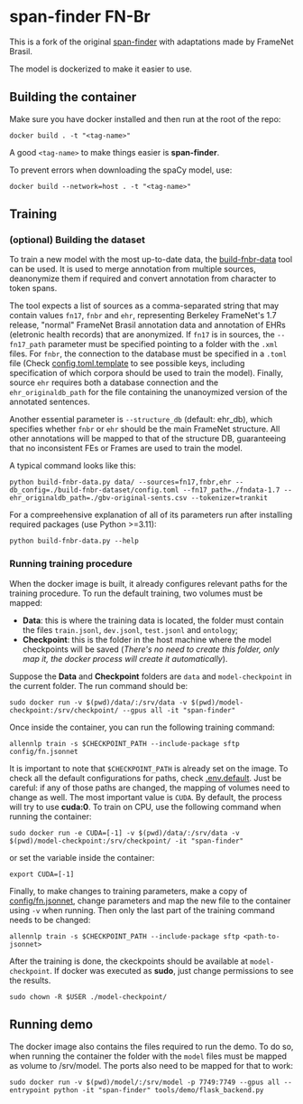 # span-finder FN-Br

This is a fork of the original [span-finder](https://github.com/hiaoxui/span-finder) with adaptations made by FrameNet Brasil.

The model is dockerized to make it easier to use.

## Building the container

Make sure you have docker installed and then run at the root of the repo:

```shell
docker build . -t "<tag-name>"
```

A good ``<tag-name>`` to make things easier is **span-finder**.

To prevent errors when downloading the spaCy model, use:

```shell
docker build --network=host . -t "<tag-name>"
```

## Training

### (optional) Building the dataset

To train a new model with the most up-to-date data, the [build-fnbr-data](./tools/build-fnbr-dataset/) tool can be used. It is used to merge annotation from multiple sources, deanonymize them if required and convert annotation from character to token spans.

The tool expects a list of sources as a comma-separated string that may contain values ``fn17``, ``fnbr`` and ``ehr``, representing Berkeley FrameNet's 1.7 release, "normal" FrameNet Brasil annotation data and annotation of EHRs (eletronic health records) that are anonymized. If ``fn17`` is in sources, the ``--fn17_path`` parameter must be specified pointing to a folder with the ``.xml`` files. For ``fnbr``, the connection to the database must be specified in a ``.toml`` file (Check [config.toml.template](tools/build-fnbr-dataset/config.toml.template) to see possible keys, including specification of which corpora should be used to train the model). Finally, source ``ehr`` requires both a database connection and the ``ehr_originaldb_path`` for the file containing the unanoymized version of the annotated sentences. 

Another essential parameter is ``--structure_db`` (default: ehr_db), which specifies whether ``fnbr`` or ``ehr`` should be the main FrameNet structure. All other annotations will be mapped to that of the structure DB, guaranteeing that no inconsistent FEs or Frames are used to train the model.

A typical command looks like this:

```shell
python build-fnbr-data.py data/ --sources=fn17,fnbr,ehr --db_config=./build-fnbr-dataset/config.toml --fn17_path=./fndata-1.7 --ehr_originaldb_path=./gbv-original-sents.csv --tokenizer=trankit
```

For a compreehensive explanation of all of its parameters run after installing required packages (use Python >=3.11):

```shell
python build-fnbr-data.py --help
```

### Running training procedure

When the docker image is built, it already configures relevant paths for the training procedure. To run the default training, two volumes must be mapped:

- **Data**: this is where the training data is located, the folder must contain the files ``train.jsonl``, ``dev.jsonl``, ``test.jsonl`` and ``ontology``;
- **Checkpoint**: this is the folder in the host machine where the model checkpoints will be saved (_There's no need to create this folder, only map it, the docker process will create it automatically_).

Suppose the **Data** and **Checkpoint** folders are ``data`` and ``model-checkpoint`` in the current folder. The run command should be:

```shell
sudo docker run -v $(pwd)/data/:/srv/data -v $(pwd)/model-checkpoint:/srv/checkpoint/ --gpus all -it "span-finder"
```

Once inside the container, you can run the following training command:

```shell
allennlp train -s $CHECKPOINT_PATH --include-package sftp config/fn.jsonnet
```

It is important to note that ``$CHECKPOINT_PATH`` is already set on the image. To check all the default configurations for paths, check [.env.default](.env.default). Just be careful: if any of those paths are changed, the mapping of volumes need to change as well. The most important value is ``CUDA``. By default, the process will try to use **cuda:0**. To train on CPU, use the following command when running the container:

```shell
sudo docker run -e CUDA=[-1] -v $(pwd)/data/:/srv/data -v $(pwd)/model-checkpoint:/srv/checkpoint/ -it "span-finder"
```

or set the variable inside the container:

```shell
export CUDA=[-1]
```

Finally, to make changes to training parameters, make a copy of [config/fn.jsonnet](config/fn.jsonnet), change parameters and map the new file to the container using ``-v`` when running. Then only the last part of the training command needs to be changed:

```shell
allennlp train -s $CHECKPOINT_PATH --include-package sftp <path-to-jsonnet>
```

After the training is done, the ckeckpoints should be available at ``model-checkpoint``. If docker was executed as **sudo**, just change permissions to see the results.

```shell
sudo chown -R $USER ./model-checkpoint/
```

## Running demo

The docker image also contains the files required to run the demo. To do so, when running the container the folder with the ``model`` files must be mapped as volume to /srv/model. The ports also need to be mapped for that to work:

```shell
sudo docker run -v $(pwd)/model/:/srv/model -p 7749:7749 --gpus all --entrypoint python -it "span-finder" tools/demo/flask_backend.py
```
